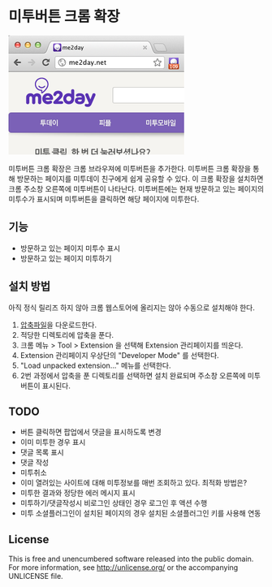# 미투버튼 크롬 확장

![미투버튼 설치 예](https://github.com/codian/metoo-for-chrome/raw/master/images/screen_shot.png)

미투버튼 크롬 확장은 크롬 브라우져에 미투버튼을 추가한다. 
미투버튼 크롬 확장을 통해 방문하는 페이지를 미투데이 친구에게 쉽게 공유할 수 있다.
이 크롬 확장을 설치하면 크롬 주소창 오른쪽에 미투버튼이 나타난다. 
미투버튼에는 현재 방문하고 있는 페이지의 미투수가 표시되며 미투버튼을 클릭하면 해당 페이지에 미투한다.

## 기능

* 방문하고 있는 페이지 미투수 표시
* 방문하고 있는 페이지 미투하기

## 설치 방법

아직 정식 릴리즈 하지 않아 크롬 웹스토어에 올리지는 않아 수동으로 설치해야 한다.

1. [압축파일](https://github.com/me2day/metoo_for_chrome/archives/master)을 다운로드한다.
2. 적당한 디렉토리에 압축을 푼다.
3. 크롬 메뉴 > Tool > Extension 을 선택해 Extension 관리페이지를 띄운다.
4. Extension 관리페이지 우상단의 "Developer Mode" 를 선택한다.
5. "Load unpacked extension..." 메뉴를 선택한다.
6. 2번 과정에서 압축을 푼 디렉토리를 선택하면 설치 완료되며 주소창 오른쪽에 미투버튼이 표시된다. 

## TODO

* 버튼 클릭하면 팝업에서 댓글을 표시하도록 변경
* 이미 미투한 경우 표시
* 댓글 목록 표시
* 댓글 작성
* 미투취소
* 이미 열려있는 사이트에 대해 미투정보를 매번 조회하고 있다. 최적화 방법은?
* 미투한 결과와 정당한 에러 메시지 표시
* 미투하기/댓글작성시 비로그인 상태인 경우 로그인 후 액션 수행
* 미투 소셜플러그인이 설치된 페이지의 경우 설치된 소셜플러그인 키를 사용해 연동

## License

This is free and unencumbered software released into the public domain. 
For more information, see http://unlicense.org/ or the accompanying UNLICENSE file.